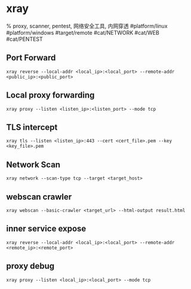 # xray

% proxy, scanner, pentest, 网络安全工具, 内网穿透
#platform/linux #platform/windows #target/remote #cat/NETWORK #cat/WEB #cat/PENTEST

## Port Forward
```
xray reverse --local-addr <local_ip>:<local_port> --remote-addr <public_ip>:<public_port>
```

## Local proxy forwarding
```
xray proxy --listen <listen_ip>:<listen_port> --mode tcp
```

## TLS intercept
```
xray tls --listen <listen_ip>:443 --cert <cert_file>.pem --key <key_file>.pem
```

## Network Scan
```
xray network --scan-type tcp --target <target_host>
```

## webscan crawler
```
xray webscan --basic-crawler <target_url> --html-output result.html
```

## inner service expose
```
xray reverse --local-addr <local_ip>:<local_port> --remote-addr <remote_ip>:<remote_port>
```

## proxy debug
```
xray proxy --listen <local_ip>:<local_port> --mode tcp
```
